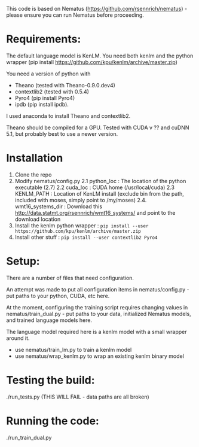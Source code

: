 
This code is based on Nematus (https://github.com/rsennrich/nematus) - please ensure you can run Nematus before proceeding.

# Requirements: #

The default language model is KenLM. You need both kenlm and the python wrapper
(pip install https://github.com/kpu/kenlm/archive/master.zip)

You need a version of python with 
 * Theano (tested with Theano-0.9.0.dev4) 
 * contextlib2 (tested with 0.5.4)
 * Pyro4 (pip install Pyro4) 
 * ipdb (pip install ipdb). 

I used anaconda to install Theano and contextlib2. 

Theano should be compiled for a GPU. Tested with CUDA v ?? and cuDNN 5.1, but probably best to use a newer version.

# Installation #
1. Clone the repo
2. Modify nematus/config.py
  2.1 python_loc : The location of the python executable (2.7)
  2.2 cuda_loc : CUDA home (/usr/local/cuda)
  2.3 KENLM_PATH : Location of KenLM install (exclude bin from the path, included with moses, simply point to /my/moses)
  2.4. wmt16_systems_dir : Download this http://data.statmt.org/rsennrich/wmt16_systems/ and point to the download location
3. Install the kenlm python wrapper : `pip install --user https://github.com/kpu/kenlm/archive/master.zip`
4. Install other stuff : `pip install --user contextlib2 Pyro4`


# Setup: #

There are a number of files that need configuration.

An attempt was made to put all configuration items in nematus/config.py - put paths to your python, CUDA, etc here.

At the moment, configuring the training script requires changing values in nematus/train_dual.py - put paths to your data, initialized Nematus models, and trained language models here.

The language model required here is a kenlm model with a small wrapper around it.
* use nematus/train_lm.py to train a kenlm model
* use nematus/wrap_kenlm.py to wrap an existing kenlm binary model

# Testing the build: #
./run_tests.py  (THIS WILL FAIL - data paths are all broken)

# Running the code: #
./run_train_dual.py


